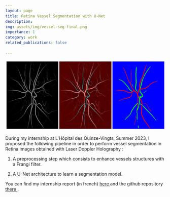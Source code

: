 ```yaml
---
layout: page
title: Retina Vessel Segmentation with U-Net
description: 
img: assets/img/vessel-seg-final.png
importance: 1
category: work
related_publications: false

---
```


<img title="result" alt="Alt text" src="/assets/img/vessel-seg-final.png" width="700" height="220">

During my internship at L'Hôpital des Quinze-Vingts, Summer 2023, I proposed the following pipeline in order to perform vessel segmentation in Retina images obtained with Laser Doppler Holography :

1) A preprocessing step which consists to enhance vessels structures with a Frangi filter.

2) A U-Net architecture to learn a segmentation model. 

You can find my internship report (in french) <a href="/assets/pdf/projet-M1.pdf"> here </a> and the github repository <a href="https://github.com/simonqueric/RetinaVesselSegmentation"> there </a>.
